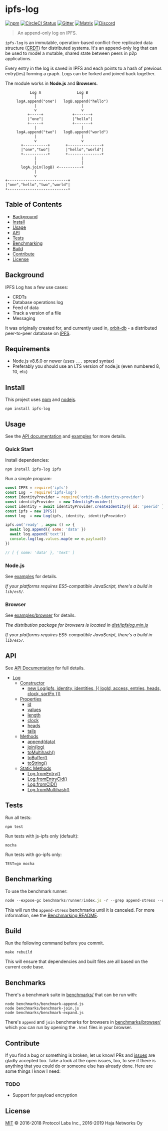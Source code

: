 # ipfs-log

[![npm](https://img.shields.io/npm/v/ipfs-log.svg)](https://www.npmjs.com/package/ipfs-log)
[![CircleCI Status](https://circleci.com/gh/orbitdb/ipfs-log.svg?style=shield)](https://circleci.com/gh/orbitdb/ipfs-log)
[![Gitter](https://img.shields.io/gitter/room/nwjs/nw.js.svg)](https://gitter.im/orbitdb/Lobby) [![Matrix](https://img.shields.io/badge/matrix-%23orbitdb%3Apermaweb.io-blue.svg)](https://riot.permaweb.io/#/room/#orbitdb:permaweb.io) [![Discord](https://img.shields.io/discord/475789330380488707?color=blueviolet&label=discord)](https://discord.gg/cscuf5T)


> An append-only log on IPFS.

`ipfs-log` is an immutable, operation-based conflict-free replicated data structure ([CRDT](https://en.wikipedia.org/wiki/Conflict-free_replicated_data_type)) for distributed systems. It's an append-only log that can be used to model a mutable, shared state between peers in p2p applications.

Every entry in the log is saved in IPFS and each points to a hash of previous entry(ies) forming a graph. Logs can be forked and joined back together.

The module works in **Node.js** and **Browsers**.

```
           Log A                Log B
             |                    |
     logA.append("one")   logB.append("hello")
             |                    |
             v                    v
          +-----+             +-------+
          |"one"|             |"hello"|
          +-----+             +-------+
             |                    |
     logA.append("two")   logB.append("world")
             |                    |
             v                    v
       +-----------+       +---------------+
       |"one","two"|       |"hello","world"|
       +-----------+       +---------------+
             |                    |
             |                    |
       logA.join(logB) <----------+
             |
             v
+---------------------------+
|"one","hello","two","world"|
+---------------------------+
```


## Table of Contents

- [Background](#background)
- [Install](#install)
- [Usage](#usage)
- [API](#api)
- [Tests](#tests)
- [Benchmarking](#benchmarking)
- [Build](#build)
- [Contribute](#contribute)
- [License](#license)

## Background

IPFS Log has a few use cases:

- CRDTs
- Database operations log
- Feed of data
- Track a version of a file
- Messaging

It was originally created for, and currently used in, [orbit-db](https://github.com/orbitdb/orbit-db) - a distributed peer-to-peer database on [IPFS](https://github.com/ipfs/ipfs).

## Requirements

- Node.js v8.6.0 or newer (uses `...` spread syntax)
- Preferably you should use an LTS version of node.js (even numbered 8, 10, etc)

## Install

This project uses [npm](http://npmjs.com/) and [nodejs](https://nodejs.org/).

```
npm install ipfs-log
```

## Usage

See the [API documentation](#api) and [examples](https://github.com/orbitdb/ipfs-log/tree/master/examples) for more details.

### Quick Start

Install dependencies:

```
npm install ipfs-log ipfs
```

Run a simple program:

```javascript
const IPFS = require('ipfs')
const Log  = require('ipfs-log')
const IdentityProvider = require('orbit-db-identity-provider')
const identityProvider  = new IdentityProvider()
const identity = await identityProvider.createIdentity({ id: 'peerid' })
const ipfs = new IPFS()
const log  = new Log(ipfs, identity, identityProvider)

ipfs.on('ready' , async () => {
  await log.append({ some: 'data' })
  await log.append('text'))
  console.log(log.values.map(e => e.payload))
})

// [ { some: 'data' }, 'text' ]
```

### Node.js

See [examples](https://github.com/orbitdb/ipfs-log/tree/master/examples) for details.

*If your platforms requires ES5-compatible JavaScript, there's a build in `lib/es5/`.*

### Browser

See [examples/browser](https://github.com/orbitdb/ipfs-log/tree/master/examples/browser) for details.

*The distribution package for browsers is located in [dist/ipfslog.min.js](https://github.com/orbitdb/ipfs-log/tree/master/dist)*

*If your platforms requires ES5-compatible JavaScript, there's a build in `lib/es5/`.*

## API

See [API Documentation](https://github.com/orbitdb/ipfs-log/tree/master/API.md) for full details.

- [Log](https://github.com/orbitdb/ipfs-log/tree/master/API.md#log)
  - [Constructor](https://github.com/orbitdb/ipfs-log/tree/master/API.md##constructor)
    - [new Log(ipfs, identity, identities, [{ logId, access, entries, heads, clock, sortFn }])](https://github.com/orbitdb/ipfs-log/tree/master/API.md##new-log-ipfs-id)
  - [Properties](https://github.com/orbitdb/ipfs-log/tree/master/API.md##properties)
    - [id](https://github.com/orbitdb/ipfs-log/tree/master/API.md##id)
    - [values](https://github.com/orbitdb/ipfs-log/tree/master/API.md##values)
    - [length](https://github.com/orbitdb/ipfs-log/tree/master/API.md##length)
    - [clock](https://github.com/orbitdb/ipfs-log/tree/master/API.md##length)
    - [heads](https://github.com/orbitdb/ipfs-log/tree/master/API.md##heads)
    - [tails](https://github.com/orbitdb/ipfs-log/tree/master/API.md##tails)
  - [Methods](https://github.com/orbitdb/ipfs-log/tree/master/API.md##methods)
    - [append(data)](https://github.com/orbitdb/ipfs-log/tree/master/API.md##appenddata)
    - [join(log)](https://github.com/orbitdb/ipfs-log/tree/master/API.md##joinlog)
    - [toMultihash()](https://github.com/orbitdb/ipfs-log/tree/master/API.md##tomultihash)
    - [toBuffer()](https://github.com/orbitdb/ipfs-log/tree/master/API.md##tobuffer)
    - [toString()](https://github.com/orbitdb/ipfs-log/tree/master/API.md##toString)
  - [Static Methods](https://github.com/orbitdb/ipfs-log/tree/master/API.md##static-methods)
    - [Log.fromEntry()]()
    - [Log.fromEntryCid()]()
    - [Log.fromCID()]()
    - [Log.fromMultihash()]()

## Tests

Run all tests:
```
npm test
```

Run tests with js-ipfs only (default):
```
mocha
```

Run tests with go-ipfs only:
```
TEST=go mocha
```

## Benchmarking

To use the benchmark runner:

```JavaScript
node --expose-gc benchmarks/runner/index.js -r --grep append-stress --stress-limit Infinity
```

This will run the `append-stress` benchmarks until it is canceled. For more information, see the [Benchmarking README](./benchmarks/README.md).

## Build

Run the following command before you commit.

```
make rebuild
```

This will ensure that dependencies and built files are all based on the current code base.

## Benchmarks

There's a benchmark suite in [benchmarks/](https://github.com/orbitdb/ipfs-log/blob/master/benchmarks) that can be run with:

```
node benchmarks/benchmark-append.js
node benchmarks/benchmark-join.js
node benchmarks/benchmark-expand.js
```

There's `append` and `join` benchmarks for browsers in [benchmarks/browser/](https://github.com/orbitdb/ipfs-log/blob/master/benchmarks/browser) which you can run by opening the `.html` files in your browser.

## Contribute

If you find a bug or something is broken, let us know! PRs and [issues](https://github.com/orbitdb/ipfs-log/issues) are gladly accepted too. Take a look at the open issues, too, to see if there is anything that you could do or someone else has already done. Here are some things I know I need:

### TODO

- Support for payload encryption

## License

[MIT](LICENSE) © 2016-2018 Protocol Labs Inc.,
2016-2019 Haja Networks Oy
